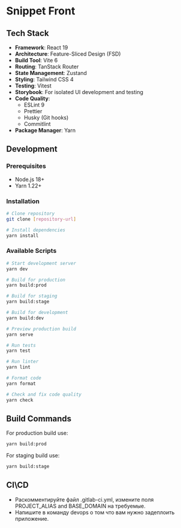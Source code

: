 # Snippet Front

## Tech Stack

- **Framework**: React 19
- **Architecture**: Feature-Sliced Design (FSD)
- **Build Tool**: Vite 6
- **Routing**: TanStack Router
- **State Management**: Zustand
- **Styling**: Tailwind CSS 4
- **Testing**: Vitest
- **Storybook**: For isolated UI development and testing
- **Code Quality**:
  - ESLint 9
  - Prettier
  - Husky (Git hooks)
  - Commitlint
- **Package Manager**: Yarn

## Development

### Prerequisites

- Node.js 18+
- Yarn 1.22+

### Installation

```bash
# Clone repository
git clone [repository-url]

# Install dependencies
yarn install
```

### Available Scripts

```bash
# Start development server
yarn dev

# Build for production
yarn build:prod

# Build for staging
yarn build:stage

# Build for development
yarn build:dev

# Preview production build
yarn serve

# Run tests
yarn test

# Run linter
yarn lint

# Format code
yarn format

# Check and fix code quality
yarn check
```

## Build Commands

For production build use:

```bash
yarn build:prod
```

For staging build use:

```bash
yarn build:stage
```

## CI\CD

- Раскомментируйте файл .gitlab-ci.yml, измените поля PROJECT_ALIAS and BASE_DOMAIN на требуемые.
- Напишите в команду devops о том что вам нужно задеплоить приложение.
